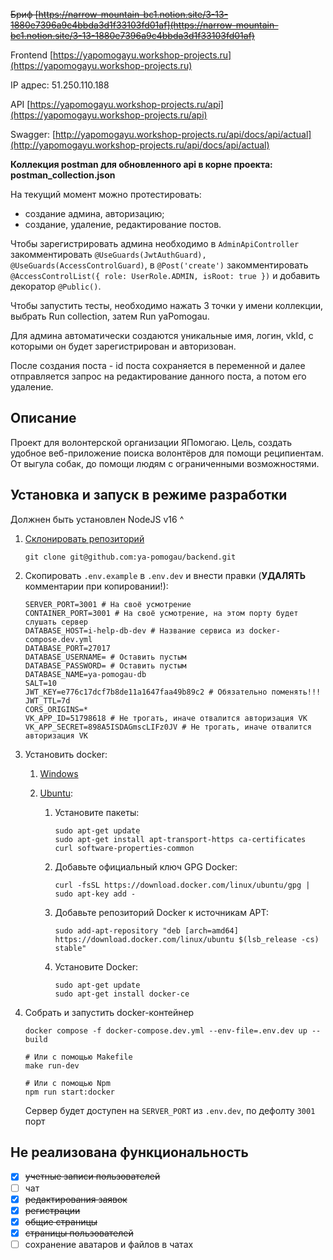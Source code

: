 ~~Бриф [https://narrow-mountain-bc1.notion.site/3-13-1880e7396a9c4bbda3d1f33103fd01af](https://narrow-mountain-bc1.notion.site/3-13-1880e7396a9c4bbda3d1f33103fd01af)~~

Frontend [https://yapomogayu.workshop-projects.ru](https://yapomogayu.workshop-projects.ru)

IP адрес: 51.250.110.188

API [https://yapomogayu.workshop-projects.ru/api](https://yapomogayu.workshop-projects.ru/api)

Swagger: [http://yapomogayu.workshop-projects.ru/api/docs/api/actual](http://yapomogayu.workshop-projects.ru/api/docs/api/actual)

**Коллекция postman для обновленного api в корне проекта: postman_collection.json**

На текущий момент можно протестировать:

- создание админа, авторизацию;
- создание, удаление, редактирование постов.

Чтобы зарегистрировать админа необходимо в `AdminApiController` закомментировать `@UseGuards(JwtAuthGuard), @UseGuards(AccessControlGuard)`, в `@Post('create')` закомментировать `@AccessControlList({ role: UserRole.ADMIN, isRoot: true })` и добавить декоратор `@Public()`.

Чтобы запустить тесты, необходимо нажать 3 точки у имени коллекции, выбрать Run collection, затем Run yaPomogau.

Для админа автоматически создаются уникальные имя, логин, vkId, с которыми он будет зарегистрирован и авторизован.

После создания поста - id поста сохраняется в переменной и далее отправляется запрос на редактирование данного поста, а потом его удаление.

## Описание

Проект для волонтерской организации ЯПомогаю. Цель, создать удобное веб-приложение поиска волонтёров для помощи реципиентам. От выгула собак, до помощи людям с ограниченными возможностями.

## Установка и запуск в режиме разработки

Должнен быть установлен NodeJS v16 ^

1. [Склонировать репозиторий](https://github.com/ya-pomogau/backend)
   ```shell
   git clone git@github.com:ya-pomogau/backend.git
   ```
2. Скопировать `.env.example` в `.env.dev` и внести правки (**УДАЛЯТЬ** комментарии при копировании!):
   ```env
   SERVER_PORT=3001 # На своё усмотрение
   CONTAINER_PORT=3001 # На своё усмотрение, на этом порту будет слушать сервер
   DATABASE_HOST=i-help-db-dev # Название сервиса из docker-compose.dev.yml
   DATABASE_PORT=27017
   DATABASE_USERNAME= # Оставить пустым
   DATABASE_PASSWORD= # Оставить пустым
   DATABASE_NAME=ya-pomogau-db
   SALT=10
   JWT_KEY=e776c17dcf7b8de11a1647faa49b89c2 # Обязательно поменять!!!
   JWT_TTL=7d
   CORS_ORIGINS=*
   VK_APP_ID=51798618 # Не трогать, иначе отвалится авторизация VK
   VK_APP_SECRET=898A5ISDAGmscLIFz0JV # Не трогать, иначе отвалится авторизация VK
   ```
3. Установить docker:

   1. [Windows](https://www.docker.com/products/docker-desktop)
   2. [Ubuntu](https://docs.docker.com/engine/install/ubuntu/):

      1. Установите пакеты:
         ```shell
         sudo apt-get update
         sudo apt-get install apt-transport-https ca-certificates curl software-properties-common
         ```
      2. Добавьте официальный ключ GPG Docker:

         ```shell
         curl -fsSL https://download.docker.com/linux/ubuntu/gpg | sudo apt-key add -
         ```

      3. Добавьте репозиторий Docker к источникам APT:

         ```shell
         sudo add-apt-repository "deb [arch=amd64] https://download.docker.com/linux/ubuntu $(lsb_release -cs) stable"
         ```

      4. Установите Docker:

         ```shell
         sudo apt-get update
         sudo apt-get install docker-ce
         ```

4. Собрать и запустить docker-контейнер

   ```shell
   docker compose -f docker-compose.dev.yml --env-file=.env.dev up --build

   # Или с помощью Makefile
   make run-dev

   # Или с помощью Npm
   npm run start:docker
   ```

   Cервер будет доступен на `SERVER_PORT` из `.env.dev`, по дефолту `3001` порт

## Не реализована функциональность

- [x] ~~учетные записи пользователей~~
- [ ] чат
- [x] ~~редактирования заявок~~
- [x] ~~регистрации~~
- [x] ~~общие страницы~~
- [x] ~~страницы пользователей~~
- [ ] сохранение аватаров и файлов в чатах
